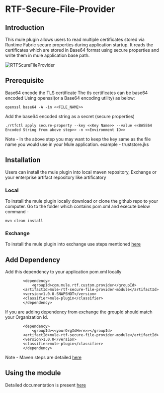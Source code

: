# RTF-Secure-File-Provider

## Introduction
This mule plugin allows users to read multiple certificates stored via Runtime Fabric secure properties during application startup.
It reads the certificates which are stored in Base64 format using secure properties and write them in mule application base path.

![RTFScureFileProvider](https://user-images.githubusercontent.com/36458155/132572021-17adc5be-21e0-4146-8f04-bf5b71500bd6.jpeg)

## Prerequisite

Base64 encode the TLS certificate
The tls certificates can be base64 encoded Using openssl(or a Base64 encoding utility) as below:

```
openssl base64 -A -in <<FILE_NAME>>
```

Add the base64 encoded string as a secret (secure properties)

```
./rtfctl apply secure-property --key <<Key Name>> --value <<BASE64 Encoded String from above step>> -n <<Environment ID>>
```

Note - In the above step you may want to keep the key same as the file name you would use in your Mule application.
example - truststore.jks

## Installation
Users can install the mule plugin into local maven repository, Exchange or your enterprise artifact repository like artificatory

### Local
To install the mule plugin locally download or clone the github repo to your computer.
Go to the folder which contains pom.xml and execute below command - 
```
mvn clean install
```

### Exchange
To install the mule plugin into exchange use steps mentioned [here](https://docs.mulesoft.com/exchange/to-publish-assets-maven)

## Add Dependency
Add this dependency to your application pom.xml locally

```
        <dependency>
        	<groupId>com.mule.rtf.custom.provider</groupId>
		<artifactId>mule-rtf-secure-file-provider-module</artifactId>
		<version>1.0.0-SNAPSHOT</version>
		<classifier>mule-plugin</classifier>
        </dependency>

```

If you are adding dependency from exchange the groupId should match your Organization Id.

```
        <dependency>
        	<groupId><<yourOrgIdHere>></groupId>
		<artifactId>mule-rtf-secure-file-provider-module</artifactId>
		<version>1.0.0</version>
		<classifier>mule-plugin</classifier>
        </dependency>

```
Note - Maven steps are detailed [here](https://docs.mulesoft.com/mule-runtime/4.3/maven-reference)

## Using the module
Detailed documentation is present [here](https://docs.google.com/document/d/1k1HSuS14HGzSeCe4we9i8xlAFJTapgOlLvzQBenvxO4/edit?usp=sharing)

